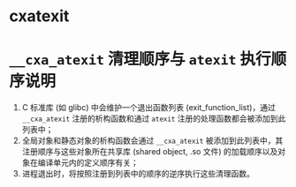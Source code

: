 # cxatexit

# `__cxa_atexit` 清理顺序与 `atexit` 执行顺序说明

1.  C 标准库 (如 glibc) 中会维护一个退出函数列表 (exit_function_list)，通过 `__cxa_atexit` 注册的析构函数和通过 `atexit` 注册的处理函数都会被添加到此列表中；
2.  全局对象和静态对象的析构函数会通过 `__cxa_atexit` 被添加到此列表中，其注册顺序与这些对象所在共享库 (shared object, .so 文件) 的加载顺序以及对象在编译单元内的定义顺序有关；
3.  进程退出时，将按照注册到列表中的顺序的逆序执行这些清理函数。